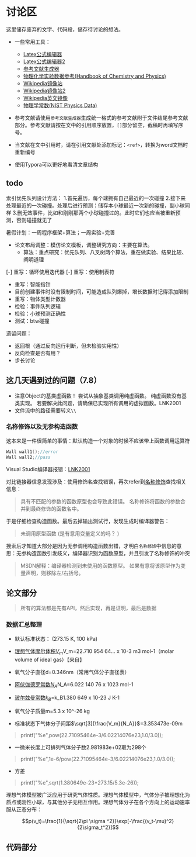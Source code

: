 # 讨论区

这里储存废弃的文字、代码段，储存待讨论的想法。

* 一些常用工具：
  * [Latex公式编辑器](https://www.codecogs.com/latex/eqneditor.php)
  * [Latex公式编辑器2](https://latex.91maths.com/)
  * [参考文献生成器](http://wenxian.aazz.cn/)
  * [物理化学实验数据参考(Handbook of Chemistry and Physics)](https://hbcp.chemnetbase.com/faces/contents/ContentsSearch.xhtml)
  * [Wikipedia镜像站](https://chi.jinzhao.wiki/)
  * [Wikipedia镜像站2](https://zhwiki.netlify.app/)
  * [Wikipedia英文镜像](https://en.jinzhao.wiki/wiki/Main_Page)
  * [物理学常数(NIST Physics Data)](https://www.nist.gov/pml/productsservices/physical-reference-data)

* 参考文献请使用`参考文献生成器`生成统一格式的参考文献附于文件结尾参考文献部分。参考文献请按在文中的引用顺序放置，`[]`部分留空，截稿时再填写序号。
* 当文献在文中引用时，请在引用文献处添加标记：`<ref>`，转换为word文档时重新编号
* 使用Typora可以更好地看清文章结构

## todo

索引优先队列设计方法：
1.首先遍历，每个球拥有自己最近的一次碰撞
2.接下来处理最近的一次碰撞。处理后进行预测：储存本小球最近一次新的碰撞，副小球同样
3.删无效事件，比如和刚刚那两个小球碰撞过的。此时它们也应当被重新预测，否则碰撞就无了

暑假计划：一周程序框架+算法；一周实验+完善

* 论文布局调整：模仿论文模板，调整研究方向：主要在算法。
  * 算法：重点研究：优先队列、八叉树两个算法，重在做实验、结果比较、阐明道理

[-] 重写：循环使用迭代器
[-] 重写：使用制表符

* 重写：智能指针
* 目前创建事件时没有限制时间，可能造成队列爆掉，增长数据时记得添加限制
* 重写：物体类型计数器
* 检验：事件队列逻辑
* 检验：小球预测正确性
* 测试：btw碰撞

遗留问题：

* 返回根（通过反向运行判断，但未检验实用性）
* 反向检查是否有用？
* 步长讨论

## 这几天遇到过的问题（7.8）

* 注意Object的基类虚函数！
   尝试从抽象基类调用纯虚函数。 纯虚函数没有基类实现。 若要解决此问题，请确保已实现所有调用的虚拟函数。LNK2001
* 文件流中的路径需要转义`\\`

### 名称修饰以及无参构造函数

这本来是一件很简单的事情：默认构造一个对象的时候不应该带上函数调用运算符

```C++
Wall wall1();//error
Wall wall2;//pass
```

Visual Studio编译器报错：[LNK2001](https://docs.microsoft.com/zh-cn/cpp/error-messages/tool-errors/linker-tools-error-lnk2001)

对比链接器信息发现涉及：使用修饰名查找错误，再次refer到[名称修饰](https://docs.microsoft.com/zh-cn/cpp/error-messages/tool-errors/name-decoration)查找相关信息：

> 具有不匹配的参数的函数原型也会导致此错误。 名称修饰将函数的参数合并到最终修饰的函数名中。

于是仔细检查构造函数。最后去掉输出测试行，发现生成时编译器警告：
> 未调用原型函数 (是有意用变量定义的吗？ )

搜索后才知道大部分是因为无参调用构造函数出错，才明白`名称修饰`中信息的意思：无参构造函数引发歧义，编译器识别为函数原型，并且引发了名称修饰的冲突

> MSDN解释：编译器检测到未使用的函数原型。 如果有意将该原型作为变量声明，则移除左/右括号。

## 论文部分

> 所有的算法都是先有API，然后实现，再是证明，最后是数据

### 数据汇总整理

* 默认标准状态： (273.15 K, 100 kPa)
* [理想气体摩尔体积$V_m$](https://physics.nist.gov/cgi-bin/cuu/Value?mvol)V_m=22.710 954 64...  x 10-3 m3 mol-1（molar volume of ideal gas）【来自】
* 氧气分子直径d=0.346nm（常用气体分子直径表）
* [阿伏伽德罗常数$N_A$](https://physics.nist.gov/cgi-bin/cuu/Value?na)N_A=6.022 140 76  x 1023 mol-1
* [玻尔兹曼常数$k_B$](https://physics.nist.gov/cgi-bin/cuu/Value?k)=k_B1.380 649  x 10-23 J K-1
* 氧气分子质量m=5.3 x 10^-26 kg

* 标准状态下气体分子间距$\sqrt[3]{\frac{V_m}{N_A}}$=3.353473e-09m

> printf("%e",pow(22.71095464e-3/6.02214076e23,1.0/3.0));

* 一微米长度上可排列气体分子数2.981983e+02取为298个

> printf("%e",1e-6/pow(22.71095464e-3/6.02214076e23,1.0/3.0));

* 方差

> printf("%e",sqrt(1.380649e-23*273.15/5.3e-26));

理想气体模型被广泛应用于研究气体性质。理想气体模型中，气体分子被理想化为质点或刚性小球，与其他分子无相互作用。理想气体分子在各个方向上的运动速率服从正态分布：

$$p(v_t)=\frac{1}{\sqrt{2\pi \sigma ^2}}\exp[-\frac{(v_t-\mu)^2}{2\sigma_t^2}]$$

## 代码部分
